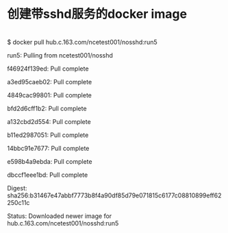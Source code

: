 # 创建带sshd服务的docker image

# 

$ docker pull hub.c.163.com/ncetest001/nosshd:run5

run5: Pulling from ncetest001/nosshd

f46924f139ed: Pull complete

a3ed95caeb02: Pull complete

4849cac99801: Pull complete

bfd2d6cff1b2: Pull complete

a132cbd2d554: Pull complete

b11ed2987051: Pull complete

14bbc91e7677: Pull complete

e598b4a9ebda: Pull complete

dbccf1eee1bd: Pull complete

Digest: sha256:b31467e47abbf7773b8f4a90df85d79e071815c6177c08810899eff62250c11c

Status: Downloaded newer image for hub.c.163.com/ncetest001/nosshd:run5

